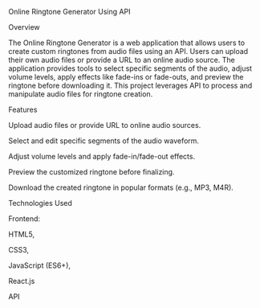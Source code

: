 
Online Ringtone Generator Using API


Overview

The Online Ringtone Generator is a web application that allows users to create custom ringtones from audio files using an API. Users can upload their own audio files or provide a URL to an online audio source. The application provides tools to select specific segments of the audio, adjust volume levels, apply effects like fade-ins or fade-outs, and preview the ringtone before downloading it. This project leverages API to process and manipulate audio files for ringtone creation.

Features

Upload audio files or provide URL to online audio sources.

Select and edit specific segments of the audio waveform.

Adjust volume levels and apply fade-in/fade-out effects.

Preview the customized ringtone before finalizing.

Download the created ringtone in popular formats (e.g., MP3, M4R).


Technologies Used

Frontend: 

HTML5,

CSS3,

JavaScript (ES6+),

React.js


API

